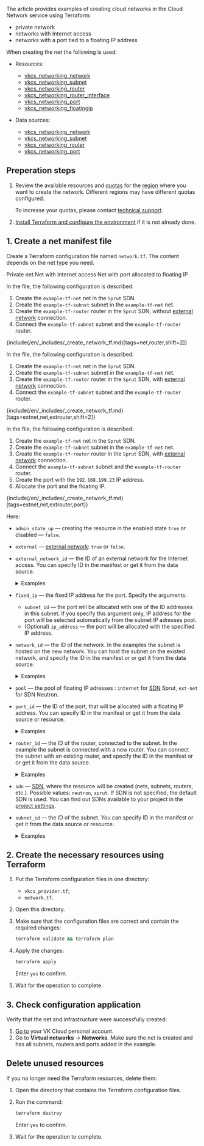 The article provides examples of creating cloud networks in the Cloud Network service using Terraform:

- private network
- networks with Internet access
- networks with a port tied to a floating IP address

When creating the net the following is used:

- Resources:

  - [vkcs_networking_network](https://github.com/vk-cs/terraform-provider-vkcs/blob/master/docs/resources/networking_network.md)
  - [vkcs_networking_subnet](https://github.com/vk-cs/terraform-provider-vkcs/blob/master/docs/resources/networking_subnet.md)
  - [vkcs_networking_router](https://github.com/vk-cs/terraform-provider-vkcs/blob/master/docs/resources/networking_router.md)
  - [vkcs_networking_router_interface](https://github.com/vk-cs/terraform-provider-vkcs/blob/master/docs/resources/networking_router_interface.md)
  - [vkcs_networking_port](https://github.com/vk-cs/terraform-provider-vkcs/blob/master/docs/resources/networking_port.md)
  - [vkcs_networking_floatingip](https://github.com/vk-cs/terraform-provider-vkcs/blob/master/docs/resources/networking_floatingip.md)

- Data sources:

  - [vkcs_networking_network](https://github.com/vk-cs/terraform-provider-vkcs/blob/master/docs/data-sources/networking_network.md)
  - [vkcs_networking_subnet](https://github.com/vk-cs/terraform-provider-vkcs/blob/master/docs/data-sources/networking_subnet.md)
  - [vkcs_networking_router](https://github.com/vk-cs/terraform-provider-vkcs/blob/master/docs/data-sources/networking_router.md)
  - [vkcs_networking_port](https://github.com/vk-cs/terraform-provider-vkcs/blob/master/docs/data-sources/networking_port.md)

## Preperation steps

1. Review the available resources and [quotas](/en/tools-for-using-services/account/concepts/quotasandlimits) for the [region](/en/tools-for-using-services/account/concepts/regions) where you want to create the network. Different regions may have different quotas configured.

   To increase your quotas, please contact [technical support](/en/contacts).

1. [Install Terraform and configure the environment](/en/tools-for-using-services/terraform/quick-start) if it is not already done.

## 1. Create a net manifest file

Create a Terraform configuration file named `network.tf`. The content depends on the net type you need.

<tabs>
<tablist>
<tab>Private net</tab>
<tab>Net with Internet access</tab>
<tab>Net with port allocated to floating IP</tab>
</tablist>
<tabpanel>

In the file, the following configuration is described:

  1. Create the `example-tf-net` net in the `Sprut` SDN.
  1. Create the `example-tf-subnet` subnet in the `example-tf-net` net.
  1. Create the `example-tf-router` router in the `Sprut` SDN, without [external network](/en/networks/vnet/concepts/net-types#external_network) connection.
  1. Connect the `example-tf-subnet` subnet and the `example-tf-router` router.

{include(/en/_includes/_create_network_tf.md)[tags=net,router,shift=2]}

</tabpanel>
<tabpanel>

In the file, the following configuration is described:

  1. Create the `example-tf-net` net in the `Sprut` SDN.
  1. Create the `example-tf-subnet` subnet in the `example-tf-net` net.
  1. Create the `example-tf-router` router in the `Sprut` SDN, with [external network](/en/networks/vnet/concepts/net-types#external_network) connection.
  1. Connect the `example-tf-subnet` subnet and the `example-tf-router` router.

{include(/en/_includes/_create_network_tf.md)[tags=extnet,net,extrouter,shift=2]}

</tabpanel>
<tabpanel>

In the file, the following configuration is described:

  1. Create the `example-tf-net` net in the `Sprut` SDN.
  1. Create the `example-tf-subnet` subnet in the `example-tf-net` net.
  1. Create the `example-tf-router` router in the `Sprut` SDN, with [external network](/en/networks/vnet/concepts/net-types#external_network) connection.
  1. Connect the `example-tf-subnet` subnet and the `example-tf-router` router.
  1. Create the port with the `192.168.199.23` IP address.
  1. Allocate the port and the floating IP.

  {include(/en/_includes/_create_network_tf.md)[tags=extnet,net,extrouter,port]}

</tabpanel>
</tabs>

Here:

- `admin_state_up` — creating the resource in the enabled state `true` or disabled — `false`.

- `external` — [external network](/en/networks/vnet/concepts/net-types#external_network): `true` or `false`.

- `external_network_id` — the ID of an external network for the Internet access. You can specify ID in the manifest or get it from the data source.

  <details>
    <summary>Examples</summary>

  - `external_network_id = data.vkcs_networking_network.extnet.id`: the ID is taken from the `vkcs_networking_network` data source.
  - `external_network_id = "bb76507d-dddd-dddd-dddd-2bca1a4c4cfc"`: the ID is taken from the [network list](/en/networks/vnet/service-management/net#viewing_the_list_of_networks_and_subnets_and_information_about_them) in the VK Cloud account or via the Openstack CLI.

  </details>

- `fixed_ip` — the fixed IP address for the port. Specify the arguments:

  - `subnet_id` — the port will be allocated with one of the ID addresses in this subnet. If you specify this argument only, IP address for the port will be selected automatically from the subnet IP adresses pool.
  - (Optional) `ip_address` — the port will be allocated with the specified IP address.

- `network_id` — the ID of the network. In the examples the subnet is hosted on the new network. You can host the subnet on the existed network, and specify the ID in the manifest or or get it from the data source.

  <details>
    <summary>Examples</summary>

  - `network_id = vkcs_networking_network.example.id`: the subnet will be hosted on a new network, which will be created by the `vkcs_networking_network` resource.
  - `network_id = data.vkcs_networking_network.example.id`: the subnet will be hosted on the existed network, the ID is taken from the `vkcs_networking_network` data source.
  - `network_id = "bb76507d-aaaa-aaaa-aaaa-2bca1a4c4cfc"`: the subnet will be hosted on the existed network. The ID is taken from the [network list](/en/networks/vnet/service-management/net#viewing_the_list_of_networks_and_subnets_and_information_about_them) in the VK Cloud account or via the Openstack CLI.

  </details>

- `pool` — the pool of floating IP adresses : `internet` for [SDN](/en/networks/vnet/concepts/architecture#sdns_used) Sprut, `ext-net` for SDN Neutron.

- `port_id` — the ID of the port, that will be allocated with a floating IP address. You can specify ID in the manifest or get it from the data source or resource.

  <details>
    <summary>Examples</summary>

  - `port_id = vkcs_networking_port.example.id`: the port ID will be taken after creating the `vkcs_networking_port` resource.
  - `port_id = data.vkcs_networking_port.example.id`: the port ID is taken from the `vkcs_networking_port` data source.
  - `port_id = "bb76507d-aaaa-aaaa-aaaa-2bca1a4c4cfc"`: the port ID is taken from the [list of ports](/en/networks/vnet/service-management/ports#viewing_a_list_of_ports_and_port_information) in the VK Cloud account or via the Openstack CLI.

  </details>

- `router_id` — the ID of the router, connected to the subnet. In the example the subnet is connected with a new router. You can connect the subnet with an existing router, and specify the ID in the manifest or or get it from the data source.

  <details>
    <summary>Examples</summary>

  - `router_id = vkcs_networking_subnet.example.id`: the subnet will be connected to the router that will be created with the `vkcs_networking_router` resource.
  - `router_id = data.vkcs_networking_subnet.example.id`: the subnet will be connected to the existing router. The router ID is taken from the `vkcs_networking_router` data source.
  - `router_id = "bb76507d-cccc-cccc-cccc-2bca1a4c4cfc"`: the subnet will be connected to the existing router. The router ID is taken from the [list of routers](/en/networks/vnet/service-management/router#viewing_a_list_of_routers_and_information_about_them) in the VK Cloud account or via the Openstack CLI.

  </details>

- `sdn` — [SDN](/en/networks/vnet/concepts/architecture#sdns_used), where the resource will be created (nets, subnets, routers, etc.). Possible values: `neutron`, `sprut`. If SDN is not specified, the default SDN is used. You can find out SDNs available to your project in the [project settings](/en/tools-for-using-services/account/service-management/project-settings/manage#sdn_view).

- `subnet_id` — the ID of the subnet. You can specify ID in the manifest or get it from the data source or resource.

  <details>
    <summary>Examples</summary>

  - `subnet_id = vkcs_networking_subnet.example.id`: the subnet ID will be taken after creating the `vkcs_networking_subnet` resource.
  - `subnet_id = data.vkcs_networking_subnet.example.id`: the subnet ID is taken from the `vkcs_networking_subnet` data source.
  - `subnet_id = "bb76507d-bbbb-bbbb-bbbb-2bca1a4c4cfc"`: the port ID is taken from the [network list](/en/networks/vnet/service-management/net#viewing_the_list_of_networks_and_subnets_and_information_about_them) in the VK Cloud account or via the Openstack CLI.

  </details>

## 2. Create the necessary resources using Terraform

1. Put the Terraform configuration files in one directory:
  
   - `vkcs_provider.tf`;
   - `network.tf`.

1. Open this directory.
1. Make sure that the configuration files are correct and contain the required changes:

   ```bash
   terraform validate && terraform plan
   ```

1. Apply the changes:

   ```bash
   terraform apply
   ```

   Enter `yes` to confirm.

1. Wait for the operation to complete.

## 3. Check configuration application

Verify that the net and infrastructure were successfully created:

1. [Go to](https://cloud.vk.com/app/en) your VK Cloud personal account.
1. Go to **Virtual networks** → **Networks**. Make sure the net is created and has all subnets, routers and ports added in the example.

## Delete unused resources

If you no longer need the Terraform resources, delete them:

1. Open the directory that contains the Terraform configuration files.
1. Run the command:

   ```bash
   terraform destroy
   ```

   Enter `yes` to confirm.

1. Wait for the operation to complete.
